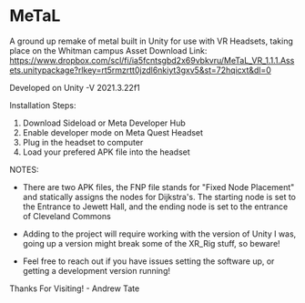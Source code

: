# MeTaL
A ground up remake of metal built in Unity for use with VR Headsets, taking place on the Whitman campus
Asset Download Link: https://www.dropbox.com/scl/fi/ia5fcntsgbd2x69vbkvru/MeTaL_VR_1.1.1.Assets.unitypackage?rlkey=rt5rmzrtt0jzdl6nkiyt3gxv5&st=72hqicxt&dl=0

Developed on Unity -V 2021.3.22f1

Installation Steps:

1. Download Sideload or Meta Developer Hub
2. Enable developer mode on Meta Quest Headset
3. Plug in the headset to computer
4. Load your prefered APK file into the headset

NOTES:

*   There are two APK files, the FNP file stands for "Fixed Node Placement" and statically assigns
    the nodes for Dijkstra's. The starting node is set to the Entrance to Jewett Hall, and the ending
    node is set to the entrance of Cleveland Commons

*   Adding to the project will require working with the version of Unity I was, going up a version might 
    break some of the XR_Rig stuff, so beware!

*   Feel free to reach out if you have issues setting the software up, or getting a development 
    version running!

Thanks For Visiting!
    - Andrew Tate